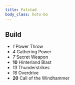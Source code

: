 ```yaml
---
title: Falstad
body_class: hots-bo
---
```


## Build

-   _1_  Power Throw
-   _4_  Gathering Power
-   _7_  Secret Weapon
- __10__ Hinterland Blast
-  _13_  Thunderstrikes
-  _16_  Overdrive
- __20__ Call of the Windhammer
